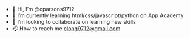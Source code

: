 - 👋 Hi, I’m @cparsons9712
- 🌱 I’m currently learning html/css/javascript/python on App Academy
- 💞️ I’m looking to collaborate on learning new skills
- 📫 How to reach me clong9712@gmail.com

<!---
cparsons9712/cparsons9712 is a ✨ special ✨ repository because its `README.md` (this file) appears on your GitHub profile.
You can click the Preview link to take a look at your changes.
--->
